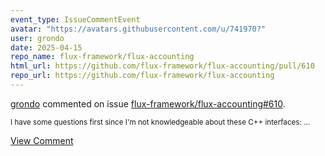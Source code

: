 ```yaml
---
event_type: IssueCommentEvent
avatar: "https://avatars.githubusercontent.com/u/741970?"
user: grondo
date: 2025-04-15
repo_name: flux-framework/flux-accounting
html_url: https://github.com/flux-framework/flux-accounting/pull/610
repo_url: https://github.com/flux-framework/flux-accounting
---
```


<a href='https://github.com/grondo' target='_blank'>grondo</a> commented on issue <a href='https://github.com/flux-framework/flux-accounting/pull/610' target='_blank'>flux-framework/flux-accounting#610</a>.

<small>I have some questions first since I'm not knowledgeable about these C++ interfaces:...</small>

<a href='https://github.com/flux-framework/flux-accounting/pull/610' target='_blank'>View Comment</a>